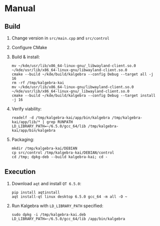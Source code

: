 # Manual

## Build
1. Change version in `src/main.cpp` and `src/control`

2. Configure CMake

3. Build & install:

    ```shell
    mv ~/kde/usr/lib/x86_64-linux-gnu/_libwayland-client.so.0 ~/kde/usr/lib/x86_64-linux-gnu/libwayland-client.so.0
    cmake --build ~/kde/build/kalgebra --config Debug --target all -j 16
    rm -rf /tmp/kalgebra-kai
    mv ~/kde/usr/lib/x86_64-linux-gnu/libwayland-client.so.0 ~/kde/usr/lib/x86_64-linux-gnu/_libwayland-client.so.0
    cmake --build ~/kde/build/kalgebra --config Debug --target install -j 16
    ```

4. Verify viability:

    ```shell
    readelf -d /tmp/kalgebra-kai/app/bin/kalgebra /tmp/kalgebra-kai/app/lib/* | grep RUNPATH
    LD_LIBRARY_PATH=~/6.5.0/gcc_64/lib /tmp/kalgebra-kai/app/bin/kalgebra
    ```

5. Packaging:

    ```shell
    mkdir /tmp/kalgebra-kai/DEBIAN
    cp src/control /tmp/kalgebra-kai/DEBIAN/control
    cd /tmp; dpkg-deb --build kalgebra-kai; cd -
    ```

## Execution
1. Download `aqt` and install `QT 6.5.0`:

    ```shell
    pip install aqtinstall
    aqt install-qt linux desktop 6.5.0 gcc_64 -m all -O ~
    ```

2. Run Kalgebra with `LD_LIBRARY_PATH` specified:

    ```shell
    sudo dpkg -i /tmp/kalgebra-kai.deb
    LD_LIBRARY_PATH=~/6.5.0/gcc_64/lib /app/bin/kalgebra
    ```
